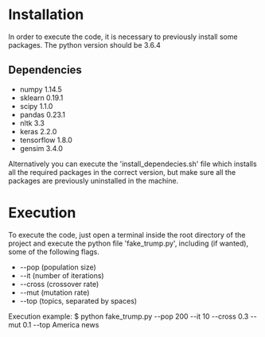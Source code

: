 # Installation
In order to execute the code, it is necessary to previously install some packages. The python version should be 3.6.4

## Dependencies
  - numpy 1.14.5
  - sklearn 0.19.1
  - scipy 1.1.0
  - pandas 0.23.1
  - nltk 3.3
  - keras 2.2.0
  - tensorflow 1.8.0
  - gensim 3.4.0

Alternatively you can execute the 'install_dependecies.sh' file which installs all the required packages in the correct version, but make sure all the packages are previously uninstalled in the machine.

# Execution
To execute the code, just open a terminal inside the root directory of the project and execute the python file 'fake_trump.py', including (if wanted), some of the following flags.
 - --pop     (population size)
 - --it      (number of iterations)
 - --cross   (crossover rate)
 - --mut     (mutation rate)
 - --top     (topics, separated by spaces)
 
Execution example:
$ python fake_trump.py --pop 200 --it 10 --cross 0.3 --mut 0.1 --top America news
